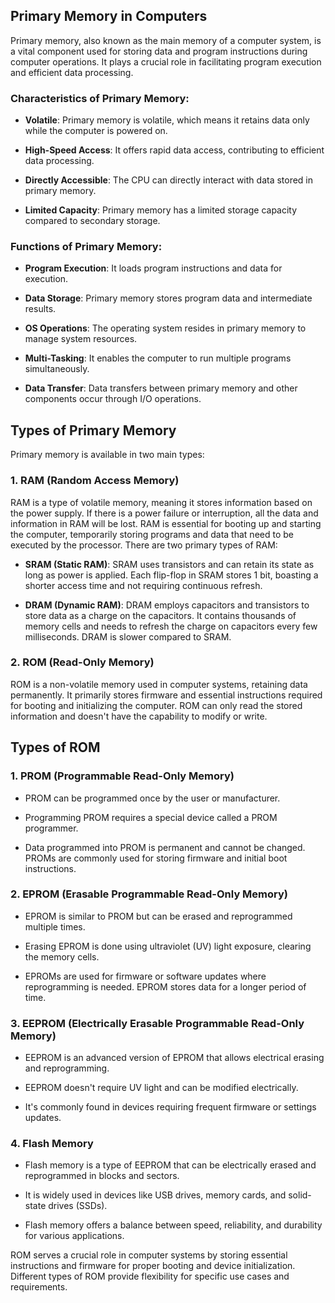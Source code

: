 ## **Primary Memory in Computers**

Primary memory, also known as the main memory of a computer system, is a vital component used for storing data and program instructions during computer operations. It plays a crucial role in facilitating program execution and efficient data processing.

### **Characteristics of Primary Memory:**

- **Volatile**: Primary memory is volatile, which means it retains data only while the computer is powered on.
    
- **High-Speed Access**: It offers rapid data access, contributing to efficient data processing.
    
- **Directly Accessible**: The CPU can directly interact with data stored in primary memory.
    
- **Limited Capacity**: Primary memory has a limited storage capacity compared to secondary storage.
    

### **Functions of Primary Memory:**

- **Program Execution**: It loads program instructions and data for execution.
    
- **Data Storage**: Primary memory stores program data and intermediate results.
    
- **OS Operations**: The operating system resides in primary memory to manage system resources.
    
- **Multi-Tasking**: It enables the computer to run multiple programs simultaneously.
    
- **Data Transfer**: Data transfers between primary memory and other components occur through I/O operations.
    

## **Types of Primary Memory**

Primary memory is available in two main types:

### **1. RAM (Random Access Memory)**

RAM is a type of volatile memory, meaning it stores information based on the power supply. If there is a power failure or interruption, all the data and information in RAM will be lost. RAM is essential for booting up and starting the computer, temporarily storing programs and data that need to be executed by the processor. There are two primary types of RAM:

- **SRAM (Static RAM)**: SRAM uses transistors and can retain its state as long as power is applied. Each flip-flop in SRAM stores 1 bit, boasting a shorter access time and not requiring continuous refresh.
    
- **DRAM (Dynamic RAM)**: DRAM employs capacitors and transistors to store data as a charge on the capacitors. It contains thousands of memory cells and needs to refresh the charge on capacitors every few milliseconds. DRAM is slower compared to SRAM.
    

### **2. ROM (Read-Only Memory)**

ROM is a non-volatile memory used in computer systems, retaining data permanently. It primarily stores firmware and essential instructions required for booting and initializing the computer. ROM can only read the stored information and doesn't have the capability to modify or write.

## **Types of ROM**

### **1. PROM (Programmable Read-Only Memory)**

- PROM can be programmed once by the user or manufacturer.
    
- Programming PROM requires a special device called a PROM programmer.
    
- Data programmed into PROM is permanent and cannot be changed. PROMs are commonly used for storing firmware and initial boot instructions.
    

### **2. EPROM (Erasable Programmable Read-Only Memory)**

- EPROM is similar to PROM but can be erased and reprogrammed multiple times.
    
- Erasing EPROM is done using ultraviolet (UV) light exposure, clearing the memory cells.
    
- EPROMs are used for firmware or software updates where reprogramming is needed. EPROM stores data for a longer period of time.
    

### **3. EEPROM (Electrically Erasable Programmable Read-Only Memory)**

- EEPROM is an advanced version of EPROM that allows electrical erasing and reprogramming.
    
- EEPROM doesn't require UV light and can be modified electrically.
    
- It's commonly found in devices requiring frequent firmware or settings updates.
    

### **4. Flash Memory**

- Flash memory is a type of EEPROM that can be electrically erased and reprogrammed in blocks and sectors.
    
- It is widely used in devices like USB drives, memory cards, and solid-state drives (SSDs).
    
- Flash memory offers a balance between speed, reliability, and durability for various applications.
    

ROM serves a crucial role in computer systems by storing essential instructions and firmware for proper booting and device initialization. Different types of ROM provide flexibility for specific use cases and requirements.